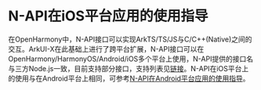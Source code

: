 # N-API在iOS平台应用的使用指导

在OpenHarmony中，N-API接口可以实现ArkTS/TS/JS与C/C++(Native)之间的交互。ArkUI-X在此基础上进行了跨平台扩展，N-API接口可以在OpenHarmony/HarmonyOS/Android/iOS多个平台上使用，N-API提供的接口名与三方Node.js一致，目前支持部分接口，支持列表见[链接](../reference/native-lib/third_party_napi/napi.md)。N-API在iOS平台上的使用与在Android平台上相同，可参考[N-API在Android平台应用的使用指导](./how-to-use-napi-on-android.md)。
